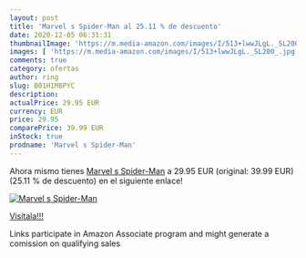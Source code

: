 ```yaml
---
layout: post
title: 'Marvel s Spider-Man al 25.11 % de descuento'
date: 2020-12-05 06:31:31
thumbnailImage: 'https://m.media-amazon.com/images/I/513+lwwJLgL._SL200_.jpg'
images: [ 'https://m.media-amazon.com/images/I/513+lwwJLgL._SL200_.jpg' ]
comments: true
category: ofertas
author: ring
slug: B01H1M8PYC
description:
actualPrice: 29.95 EUR
currency: EUR
price: 29.95
comparePrice: 39.99 EUR
inStock: true
prodname: 'Marvel s Spider-Man'
---
```


Ahora mismo tienes [Marvel s Spider-Man](https://www.amazon.fr/dp/B01H1M8PYC/?tag=tolees0d-21) a 29.95 EUR (original: 39.99 EUR) (25.11 %  de descuento) en el siguiente enlace!

[![Marvel s Spider-Man](https://m.media-amazon.com/images/I/513+lwwJLgL._SL200_.jpg)](https://www.amazon.fr/dp/B01H1M8PYC/?tag=tolees0d-21)

[Visítala!!!](https://www.amazon.fr/dp/B01H1M8PYC/?tag=tolees0d-21)

Links participate in Amazon Associate program and might generate a comission on qualifying sales
